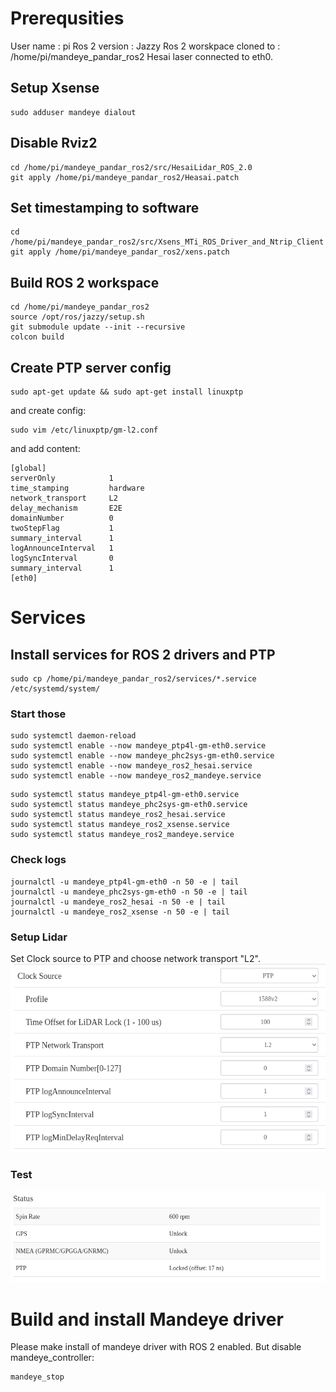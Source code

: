 # Prerequsities

User name : pi
Ros 2 version : Jazzy
Ros 2 worskpace  cloned to : /home/pi/mandeye_pandar_ros2
Hesai laser connected to eth0.


## Setup Xsense

```
sudo adduser mandeye dialout
```

## Disable Rviz2
```
cd /home/pi/mandeye_pandar_ros2/src/HesaiLidar_ROS_2.0
git apply /home/pi/mandeye_pandar_ros2/Heasai.patch
```

## Set timestamping to software 
```
cd /home/pi/mandeye_pandar_ros2/src/Xsens_MTi_ROS_Driver_and_Ntrip_Client
git apply /home/pi/mandeye_pandar_ros2/xens.patch
```


## Build ROS 2 workspace

```
cd /home/pi/mandeye_pandar_ros2
source /opt/ros/jazzy/setup.sh
git submodule update --init --recursive
colcon build
```


## Create PTP server config
```
sudo apt-get update && sudo apt-get install linuxptp
```
and create config:

```
sudo vim /etc/linuxptp/gm-l2.conf
```
and add content:
```
[global]
serverOnly            1         
time_stamping         hardware
network_transport     L2    
delay_mechanism       E2E
domainNumber          0
twoStepFlag           1
summary_interval      1
logAnnounceInterval   1
logSyncInterval       0
summary_interval      1
[eth0]
```

# Services

## Install services for ROS 2 drivers and PTP

```
sudo cp /home/pi/mandeye_pandar_ros2/services/*.service /etc/systemd/system/

```

### Start those 
```
sudo systemctl daemon-reload
sudo systemctl enable --now mandeye_ptp4l-gm-eth0.service
sudo systemctl enable --now mandeye_phc2sys-gm-eth0.service
sudo systemctl enable --now mandeye_ros2_hesai.service
sudo systemctl enable --now mandeye_ros2_mandeye.service

```

```
sudo systemctl status mandeye_ptp4l-gm-eth0.service
sudo systemctl status mandeye_phc2sys-gm-eth0.service
sudo systemctl status mandeye_ros2_hesai.service
sudo systemctl status mandeye_ros2_xsense.service
sudo systemctl status mandeye_ros2_mandeye.service

```

### Check logs
```
journalctl -u mandeye_ptp4l-gm-eth0 -n 50 -e | tail
journalctl -u mandeye_phc2sys-gm-eth0 -n 50 -e | tail
journalctl -u mandeye_ros2_hesai -n 50 -e | tail
journalctl -u mandeye_ros2_xsense -n 50 -e | tail
```

### Setup Lidar
Set Clock source to PTP and choose network transport "L2". 
![](doc/screen0.png)

### Test

![](doc/screen1.png)


# Build and install Mandeye driver

Please make install of mandeye driver with ROS 2 enabled. 
But disable mandeye_controller:
```
mandeye_stop
```

